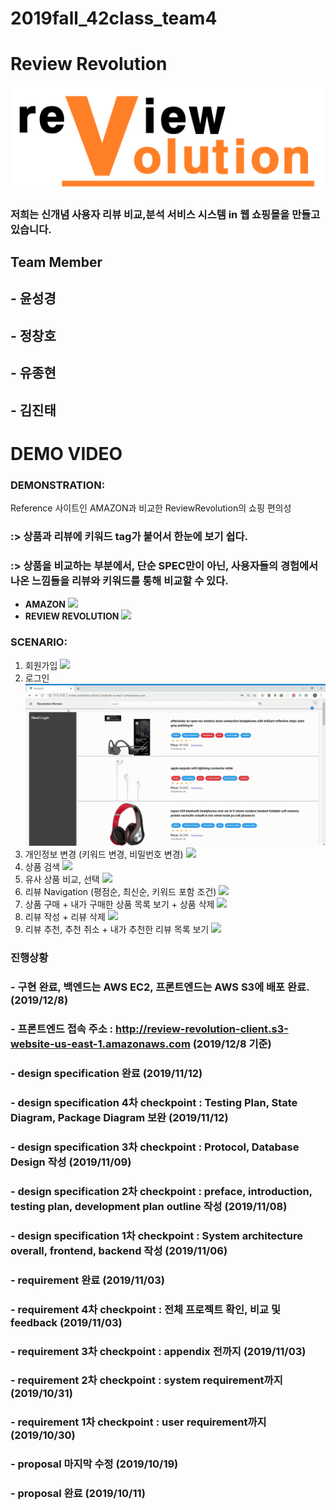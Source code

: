 # 2019fall_42class_team4

# Review Revolution

![](./docs/photo/logo.png)

### 저희는 **신개념 사용자 리뷰 비교,분석 서비스 시스템 in 웹 쇼핑몰**을 만들고 있습니다.

## **Team Member**

## - 윤성경
## - 정창호
## - 유종현
## - 김진태

# DEMO VIDEO #

### DEMONSTRATION:

Reference 사이트인 AMAZON과 비교한 ReviewRevolution의 쇼핑 편의성 
### :> 상품과 리뷰에 키워드 tag가 붙어서 한눈에 보기 쉽다.
### :> 상품을 비교하는 부분에서, 단순 SPEC만이 아닌, 사용자들의 경험에서 나온 느낌들을 리뷰와 키워드를 통해 비교할 수 있다.
- **AMAZON**
![](./demoVideos/amazon.gif)
- **REVIEW REVOLUTION**
![](./demoVideos/reviewRevolution.gif)
### SCENARIO: 

1. 회원가입
![](./demoVideos/register.gif)
2. 로그인
![](./demoVideos/login.gif)
3. 개인정보 변경 (키워드 변경, 비밀번호 변경)
![](./demoVideos/keywordChange.gif)
4. 상품 검색
![](./demoVideos/itemSearch.gif)
5. 유사 상품 비교, 선택
![](./demoVideos/similarItemComparison.gif)
6. 리뷰 Navigation (평점순, 최신순, 키워드 포함 조건)
![](./demoVideos/reviewNavigation.gif)
7. 상품 구매 + 내가 구매한 상품 목록 보기 + 상품 삭제
![](./demoVideos/itemPurchase.gif)
8. 리뷰 작성 + 리뷰 삭제
![](./demoVideos/reviewPostPutDelete.gif)
9. 리뷰 추천, 추천 취소 + 내가 추천한 리뷰 목록 보기 
![](./demoVideos/reviewRecommendation.gif)



### 진행상황 
### - 구현 완료, 백엔드는 AWS EC2, 프론트엔드는 AWS S3에 배포 완료. (2019/12/8)
### - 프론트엔드 접속 주소 : http://review-revolution-client.s3-website-us-east-1.amazonaws.com (2019/12/8 기준)
### - design specification 완료 (2019/11/12)
### - design specification 4차 checkpoint : Testing Plan, State Diagram, Package Diagram 보완 (2019/11/12)
### - design specification 3차 checkpoint : Protocol, Database Design 작성 (2019/11/09)
### - design specification 2차 checkpoint : preface, introduction, testing plan, development plan outline 작성 (2019/11/08)
### - design specification 1차 checkpoint : System architecture overall, frontend, backend 작성 (2019/11/06)
### - requirement 완료 (2019/11/03)
### - requirement 4차 checkpoint : 전체 프로젝트 확인, 비교 및 feedback (2019/11/03) 
### - requirement 3차 checkpoint : appendix 전까지 (2019/11/03)
### - requirement 2차 checkpoint : system requirement까지 (2019/10/31)
### - requirement 1차 checkpoint : user requirement까지 (2019/10/30)
### - proposal 마지막 수정 (2019/10/19)
### - proposal 완료 (2019/10/11)
